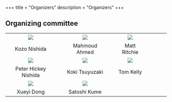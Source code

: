 +++
title = "Organizers"
description = "Organizers"
+++

## Organizing committee

|       |   |     |   |      |   |      |   |      |
|:-----:|---|:---:|---|:----:|---|:----:|---|:----:|
| ![](http://bioconductor.org/images/cab/kozo.png) | &nbsp; | ![](https://www.mahshaaban.com/author/mahmoud-ahmed/avatar_hu004710e9edca12045f71f1fbfe937db3_160423_270x270_fill_q75_lanczos_center.jpg) | &nbsp; | ![](http://bioconductor.org/images/cab/matt.png) |
| Kozo Nishida | &nbsp;  | Mahmoud Ahmed | &nbsp; | Matt Ritchie |
| ![](https://pbs.twimg.com/profile_images/950497773547171840/kjssch0Z_400x400.jpg) | &nbsp; | ![](https://biocasia2020.bioconductor.org/images/speakers/KokiTsuyuzaki.jpg) | &nbsp; | ![](https://pbs.twimg.com/profile_images/1231052760826564609/Visj7KhQ_400x400.jpg) |
| Peter Hickey Nishida | &nbsp;  | Koki Tsuyuzaki | &nbsp; | Tom Kelly |
| ![](https://avatars.githubusercontent.com/u/19641522?v=4) | &nbsp; | ![](https://i1.rgstatic.net/ii/profile.image/809866687942656-1570098673416_Q512/Satoshi-Kume.jpg) | &nbsp; | |
| Xueyi Dong | &nbsp;  | Satoshi Kume | &nbsp; | |
